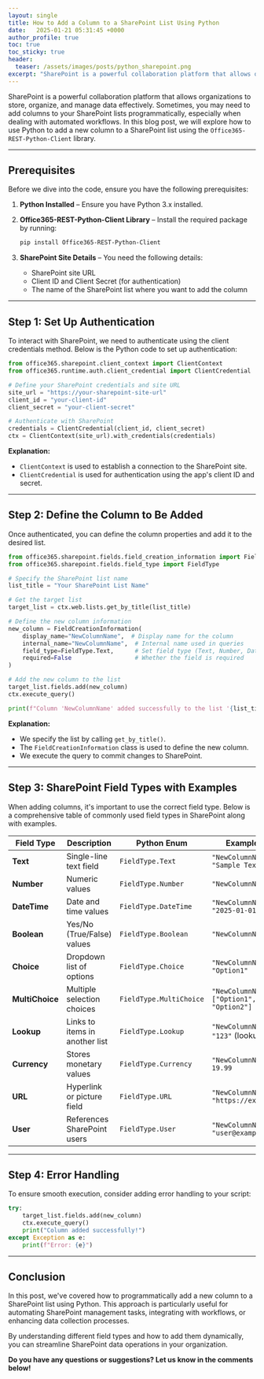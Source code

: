```yaml
---
layout: single
title: How to Add a Column to a SharePoint List Using Python
date:   2025-01-21 05:31:45 +0000
author_profile: true
toc: true
toc_sticky: true
header:
  teaser: /assets/images/posts/python_sharepoint.png
excerpt: "SharePoint is a powerful collaboration platform that allows organizations to store, organize, and manage data effectively. Sometimes, you may need to add columns to your SharePoint lists programmatically, especially when dealing with automated workflows"
---
```


SharePoint is a powerful collaboration platform that allows organizations to store, organize, and manage data effectively. Sometimes, you may need to add columns to your SharePoint lists programmatically, especially when dealing with automated workflows. In this blog post, we will explore how to use Python to add a new column to a SharePoint list using the `Office365-REST-Python-Client` library.

---

## **Prerequisites**

Before we dive into the code, ensure you have the following prerequisites:

1. **Python Installed** – Ensure you have Python 3.x installed.
2. **Office365-REST-Python-Client Library** – Install the required package by running:

   ```bash
   pip install Office365-REST-Python-Client
   ```

3. **SharePoint Site Details** – You need the following details:
   - SharePoint site URL
   - Client ID and Client Secret (for authentication)
   - The name of the SharePoint list where you want to add the column

---

## **Step 1: Set Up Authentication**

To interact with SharePoint, we need to authenticate using the client credentials method. Below is the Python code to set up authentication:

```python
from office365.sharepoint.client_context import ClientContext
from office365.runtime.auth.client_credential import ClientCredential

# Define your SharePoint credentials and site URL
site_url = "https://your-sharepoint-site-url"
client_id = "your-client-id"
client_secret = "your-client-secret"

# Authenticate with SharePoint
credentials = ClientCredential(client_id, client_secret)
ctx = ClientContext(site_url).with_credentials(credentials)
```

**Explanation:**
- `ClientContext` is used to establish a connection to the SharePoint site.
- `ClientCredential` is used for authentication using the app's client ID and secret.

---

## **Step 2: Define the Column to Be Added**

Once authenticated, you can define the column properties and add it to the desired list.

```python
from office365.sharepoint.fields.field_creation_information import FieldCreationInformation
from office365.sharepoint.fields.field_type import FieldType

# Specify the SharePoint list name
list_title = "Your SharePoint List Name"

# Get the target list
target_list = ctx.web.lists.get_by_title(list_title)

# Define the new column information
new_column = FieldCreationInformation(
    display_name="NewColumnName",  # Display name for the column
    internal_name="NewColumnName",  # Internal name used in queries
    field_type=FieldType.Text,      # Set field type (Text, Number, DateTime, etc.)
    required=False                  # Whether the field is required
)

# Add the new column to the list
target_list.fields.add(new_column)
ctx.execute_query()

print(f"Column 'NewColumnName' added successfully to the list '{list_title}'.")
```

**Explanation:**
- We specify the list by calling `get_by_title()`.
- The `FieldCreationInformation` class is used to define the new column.
- We execute the query to commit changes to SharePoint.

---

## **Step 3: SharePoint Field Types with Examples**

When adding columns, it's important to use the correct field type. Below is a comprehensive table of commonly used field types in SharePoint along with examples.

| **Field Type**  | **Description**                 | **Python Enum**             | **Example Value**                  |
|----------------|---------------------------------|-----------------------------|----------------------------------|
| **Text**        | Single-line text field          | `FieldType.Text`             | `"NewColumnName": "Sample Text"` |
| **Number**      | Numeric values                  | `FieldType.Number`           | `"NewColumnName": 42`            |
| **DateTime**    | Date and time values            | `FieldType.DateTime`         | `"NewColumnName": "2025-01-01"`  |
| **Boolean**     | Yes/No (True/False) values       | `FieldType.Boolean`          | `"NewColumnName": True`          |
| **Choice**      | Dropdown list of options        | `FieldType.Choice`           | `"NewColumnName": "Option1"`     |
| **MultiChoice** | Multiple selection choices      | `FieldType.MultiChoice`      | `"NewColumnName": ["Option1", "Option2"]` |
| **Lookup**      | Links to items in another list  | `FieldType.Lookup`           | `"NewColumnName": "123"` (lookup ID) |
| **Currency**    | Stores monetary values          | `FieldType.Currency`         | `"NewColumnName": 19.99`         |
| **URL**         | Hyperlink or picture field      | `FieldType.URL`              | `"NewColumnName": "https://example.com"` |
| **User**        | References SharePoint users     | `FieldType.User`             | `"NewColumnName": "user@example.com"` |

---

## **Step 4: Error Handling**

To ensure smooth execution, consider adding error handling to your script:

```python
try:
    target_list.fields.add(new_column)
    ctx.execute_query()
    print("Column added successfully!")
except Exception as e:
    print(f"Error: {e}")
```

---

## **Conclusion**

In this post, we've covered how to programmatically add a new column to a SharePoint list using Python. This approach is particularly useful for automating SharePoint management tasks, integrating with workflows, or enhancing data collection processes.

By understanding different field types and how to add them dynamically, you can streamline SharePoint data operations in your organization.

**Do you have any questions or suggestions? Let us know in the comments below!**

